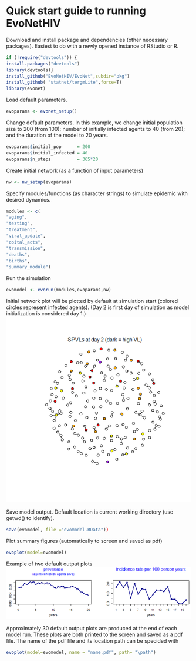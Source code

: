 # Quick start guide to running EvoNetHIV 

Download and install package and dependencies (other necessary packages). Easiest to do with a newly opened instance of RStudio or R.

``` r
if (!require("devtools")) {
install.packages("devtools")
library(devtools)}
install_github("EvoNetHIV/EvoNet",subdir="pkg")
install_github( "statnet/tergmLite",force=T)
library(evonet)
```

Load default parameters.

``` r
evoparams <- evonet_setup() 
```

Change default parameters. In this example, we change initial population size to 200 (from 100); number of initially infected agents to 40 (from 20); and the duration of the model to 20 years.

``` r
evoparams$initial_pop      = 200
evoparams$initial_infected = 40
evoparams$n_steps          = 365*20
```

Create initial network (as a function of input parameters)

``` r
nw <- nw_setup(evoparams)
```

Specify modules/functions (as character strings) to simulate epidemic with desired dynamics.

``` r
modules <- c(
"aging",
"testing",
"treatment",
"viral_update",
"coital_acts",
"transmission",
"deaths",
"births",
"summary_module") 
```

Run the simulation

``` r
evomodel <- evorun(modules,evoparams,nw)
```

Initial network plot will be plotted by default at simulation start (colored circles represent infected agents). (Day 2 is first day of simulation as model initialization is considered day 1.) ![](https://github.com/EvoNetHIV/EvoNetHIV-Overview/blob/master/img/example_initial_network.png)

Save model output. Default location is current working directory (use getwd() to identify).

``` r
save(evomodel, file ="evomodel.RData"))
```

Plot summary figures (automatically to screen and saved as pdf)

``` r
evoplot(model=evomodel)
```

Example of two default output plots ![](https://github.com/EvoNetHIV/EvoNetHIV-Overview/blob/master/img/example_output_plots1.png)

Approximately 30 default output plots are produced at the end of each model run. These plots are both printed to the screen and saved as a pdf file. The name of the pdf file and its location path can be specided with

``` r
evoplot(model=evomodel, name = "name.pdf", path= "\path")
```
